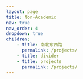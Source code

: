 ```yaml
---
layout: page
title: Non-Academic
nav: true
nav_order: 4
dropdown: true
children:
    - title: 南北东西路
      permalink: /projects/
    - title: divider
    - title: projects
      permalink: /projects/
---
```

